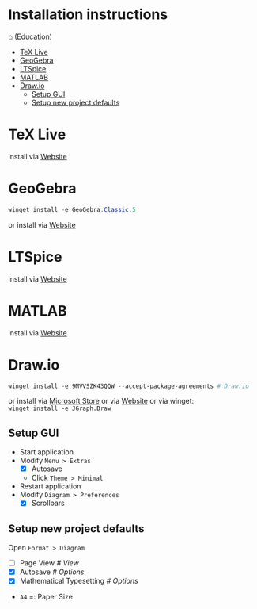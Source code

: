 <h1> Installation instructions </h1>

[⌂](../README.md) ([Education](../README.md#education))

- [TeX Live](#tex-live)
- [GeoGebra](#geogebra)
- [LTSpice](#ltspice)
- [MATLAB](#matlab)
- [Draw.io](#drawio)
  - [Setup GUI](#setup-gui)
  - [Setup new project defaults](#setup-new-project-defaults)

# TeX Live

install via [Website](https://mirror.ctan.org/systems/texlive/tlnet/install-tl-windows.exe)


# GeoGebra

```powershell
winget install -e GeoGebra.Classic.5
```

or install via [Website](https://download.geogebra.org/package/win)


# LTSpice

install via [Website](https://ltspice.analog.com/software/LTspice64.exe)


# MATLAB

install via [Website](https://www.mathworks.com/academia/tah-portal/tu-berlin-31461245.html)


# Draw.io

```powershell
winget install -e 9MVVSZK43QQW --accept-package-agreements # Draw.io
```

or install via  [Microsoft Store](https://microsoft.com/store/apps/9MVVSZK43QQW) or via [Website](https://github.com/jgraph/drawio-desktop/releases/latest) or via winget:  
`winget install -e JGraph.Draw`

## Setup GUI
- Start application
- Modify `Menu > Extras`
  - [x] Autosave
  - Click `Theme > Minimal`
- Restart application
- Modify `Diagram > Preferences`
  - [x] Scrollbars

## Setup new project defaults
Open `Format > Diagram`
- [ ] Page View _# View_
- [x] Autosave _# Options_
- [x] Mathematical Typesetting _# Options_
- `A4` =: Paper Size